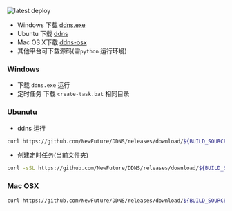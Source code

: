 
![latest deploy](https://vsrm.dev.azure.com/NewFuture-CI/_apis/public/Release/badge/2ab09aad-c4b4-4c57-ab1b-2fb92c485664/1/1)


* Windows 下载 [ddns.exe](https://github.com/NewFuture/DDNS/releases/download/${BUILD_SOURCEBRANCHNAME}/ddns.exe)
* Ubuntu 下载 [ddns](https://github.com/NewFuture/DDNS/releases/download/${BUILD_SOURCEBRANCHNAME}/ddns)
* Mac OS X下载 [ddns-osx](https://github.com/NewFuture/DDNS/releases/download/${BUILD_SOURCEBRANCHNAME}/ddns-osx)
* 其他平台可下载源码(需`python` 运行环境)

### Windows

* 下载 `ddns.exe` 运行
* 定时任务 下载 `create-task.bat` 相同目录

### Ubunutu

* ddns 运行
```sh
curl https://github.com/NewFuture/DDNS/releases/download/${BUILD_SOURCEBRANCHNAME}/ddns -#SLo ddns && chmod +x ddns
```
* 创建定时任务(当前文件夹)
```sh
curl -sSL https://github.com/NewFuture/DDNS/releases/download/${BUILD_SOURCEBRANCHNAME}/create-task.sh | bash
```

### Mac OSX
```sh
curl https://github.com/NewFuture/DDNS/releases/download/${BUILD_SOURCEBRANCHNAME}/ddns-osx -#SLo ddns && chmod +x ddns
```